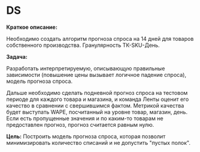 # DS
**Краткое описание:**

Необходимо создать алгоритм прогноза спроса на 14 дней для товаров собственного 
производства. Гранулярность ТК-SKU-День. 

**Задача:**

Разработать интерпретируемую, описывающую правильные
зависимости (повышение цены вызывает логичное падение спроса), модель прогноза спроса.

Дальше необходимо сделать подневной прогноз спроса на тестовом периоде для каждого товара
и магазина, и команда Ленты оценит его качество в сравнении с свершившимся фактом. 
Метрикой качества будет выступать WAPE, посчитанный на уровне товар, магазин, день. Если 
есть пропущенные значения и по каким-то товарам не предоставлен прогноз, прогноз считается
равным нулю.


**Цель:**
Построить модель прогноза спроса, которая позволит минимизировать количество списаний и не допустить "пустых полок".